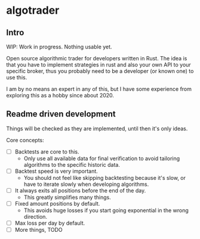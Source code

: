 # algotrader

## Intro

WIP: Work in progress. Nothing usable yet.

Open source algorithmic trader for developers written in Rust. The idea is that you have to implement strategies in rust and also your own API to your specific broker, thus you probably need to be a developer (or known one) to use this.

I am by no means an expert in any of this, but I have some experience from exploring this as a hobby since about 2020.

## Readme driven development

Things will be checked as they are implemented, until then it's only ideas.

Core concepts:

- [ ] Backtests are core to this.
  - Only use all available data for final verification to avoid tailoring algorithms to the specific historic data.
- [ ] Backtest speed is very important.
  - You should not feel like skipping backtesting because it's slow, or have to iterate slowly when developing algorithms.
- [ ] It always exits all positions before the end of the day.
  - This greatly simplifies many things.
- [ ] Fixed amount positions by default.
  - This avoids huge losses if you start going exponential in the wrong direction.
- [ ] Max loss per day by default.
- [ ] More things, TODO
